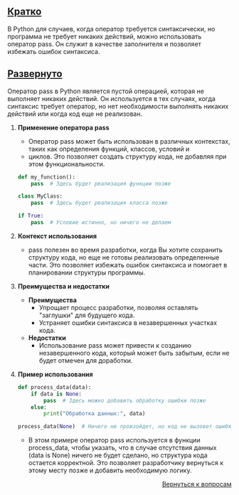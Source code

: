 ## <u>Кратко</u>

В Python для случаев, когда оператор требуется синтаксически, но программа не требует никаких действий, можно
использовать оператор pass. Он служит в качестве заполнителя и позволяет избежать ошибок синтаксиса.

## <u>Развернуто</u>

Оператор pass в Python является пустой операцией, которая не выполняет никаких действий. Он используется в тех случаях,
когда синтаксис требует оператор, но нет необходимости выполнять никаких действий или когда код еще не реализован.

1. **Применение оператора pass**
    - Оператор pass может быть использован в различных контекстах, таких как определения функций, классов, условий и
    - циклов. Это позволяет создать структуру кода, не добавляя при этом функциональности.
    ```Python
    def my_function():
        pass  # Здесь будет реализация функции позже

    class MyClass:
        pass  # Здесь будет реализация класса позже

    if True:
        pass  # Условие истинно, но ничего не делаем
    ```

2. **Контекст использования**
    - pass полезен во время разработки, когда Вы хотите сохранить структуру кода, но еще не готовы реализовать
      определенные части. Это позволяет избежать ошибок синтаксиса и помогает в планировании структуры программы.

3. **Преимущества и недостатки**
    - **Преимущества**
        - Упрощает процесс разработки, позволяя оставлять "заглушки" для будущего кода.
        - Устраняет ошибки синтаксиса в незавершенных участках кода.
    - **Недостатки**
        - Использование pass может привести к созданию незавершенного кода, который может быть забытым, если не будет
          отмечен для доработки.

4. **Пример использования**
    ```Python
    def process_data(data):
        if data is None:
            pass  # Здесь можно добавить обработку ошибки позже
        else:
            print("Обработка данных:", data)

    process_data(None)  # Ничего не произойдет, но код не вызовет ошибку
    ```
    - В этом примере оператор pass используется в функции process_data, чтобы указать, что в случае отсутствия данных
      (data is None) ничего не будет сделано, но структура кода остается корректной. Это позволяет разработчику
      вернуться к этому месту позже и добавить необходимую логику.

<div align="right">

[Вернуться к вопросам](../Вопросы.md)

</div>
